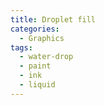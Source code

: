 ```yaml
---
title: Droplet fill
categories:
  - Graphics
tags:
  - water-drop
  - paint
  - ink
  - liquid
---
```

